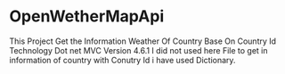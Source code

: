 # OpenWetherMapApi
This Project Get the Information Weather Of Country Base On Country Id 
Technology  Dot net MVC  Version 4.6.1 
I did not used here File to get in information of country with Conutry Id i have used Dictionary.

